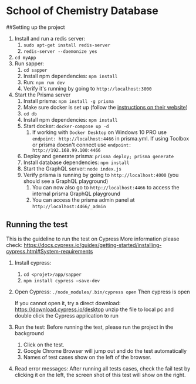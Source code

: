# School of Chemistry Database


##Setting up the project

1. Install and run a redis server:
    1. `sudo apt-get install redis-server`
    2. `redis-server --daemonize yes`
2. `cd myApp`
3. Run sapper:
    1. `cd sapper`
    2. Install npm dependencies: `npm install`
    3. Run: `npm run dev`
    4. Verify it's running by going to `http://localhost:3000`
4. Start the Prisma server
    1. Install prisma: `npm install -g prisma`
    2. Make sure docker is set up (follow the [instructions on their website](https://www.docker.com/products/docker-desktop))
    3. `cd db`
    4. Install npm dependencies: `npm install`
    5. Start docker: `docker-compose up -d`
        1. If working with `Docker Desktop` on Windows 10 PRO use `endpoint: http://localhost:4466` in prisma.yml. If  using Toolbox or prisma doesn't connect use `endpoint: http://192.168.99.100:4466`
    6. Deploy and generate prisma: `prisma deploy; prisma generate`
    7. Install database dependencies: `npm install`
    7. Start the GraphQL server: `node index.js`
    8. Verify prisma is running by going to `http://localhost:4000` (you should see a GraphQL playground)
        1. You can now also go to `http://localhost:4466` to access the internal prisma GraphQL playground
        2. You can access the prisma admin panel at `http://localhost:4466/_admin`



## Running the test

This is the guideline to run the test on Cypress
More information please check:
https://docs.cypress.io/guides/getting-started/installing-cypress.html#System-requirements



1. Install cypress:
    1. `cd <projet>/app/sapper `
    2. `npm install cypress –save-dev`

2. Open Cypress:
    `./node_modules/.bin/cypress open`
    Then cypress is open

    If you cannot open it, try a direct download:
    https://download.cypress.io/desktop
    unzip the file to local pc
    and double click the Cypress application to run

3. Run the test:
    Before running the test, please run the project in the background
    1. Click on the test.
    2. Google Chrome Browser will jump out and do the test automatically
    3. Names of test cases show on the left of the browser.

4. Read error messages:
	After running all tests cases, check the fail test by clicking it on the left, the screen shot of this test will show on the right. 
